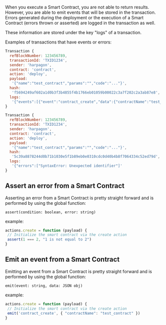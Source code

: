 When you execute a Smart Contract, you are not able to return results. However, you are able to emit events that will be stored in the transaction. Errors generated during the deployment or the execution of a Smart Contract (errors thrown or asserted) are logged in the transaction as well.

These information are stored under the key "logs" of a transaction.

Examples of transactions that have events or errors:

```js
Transaction {
  refBlockNumber: 123456789,
  transactionId: 'TXID1234',
  sender: 'harpagon',
  contract: 'contract',
  action: 'deploy',
  payload:
   '{"name":"test_contract","params":"","code":"..."}',
  hash:
   'f5694249af602a1d0b3f3b4855f4b1766eb01059b00022c3a7f202c2a3ab87e8',
  logs:
   '{"events":[{"event":"contract_create","data":{"contractName":"test_contract"}}]}' 
}
```

```js
Transaction {
  refBlockNumber: 123456789,
  transactionId: 'TXID1234',
  sender: 'harpagon',
  contract: 'contract',
  action: 'deploy',
  payload:
   '{"name":"test_contract","params":"","code":"..."}',
  hash:
   '5c39a8878244d0b71b1030e5f1b89eb0e0310cdc0d40b4b8f7064334c52ed79d',
  logs:
   '{"errors":["SyntaxError: Unexpected identifier"]' 
}
```

## Assert an error from a Smart Contract
Asserting an error from a Smart Contract is pretty straight forward and is performed by using the global function:

`assert(condition: boolean, error: string)`

  example:
 ```js
actions.create = function (payload) {
  // Initialize the smart contract via the create action
  assert(1 === 2, "1 is not equal to 2")
}
```

## Emit an event from a Smart Contract
Emitting an event from a Smart Contract is pretty straight forward and is performed by using the global function:

`emit(event: string, data: JSON obj)`

  example:
 ```js
actions.create = function (payload) {
  // Initialize the smart contract via the create action
  emit('contract_create', { "contractName": "test_contract" })
}
```